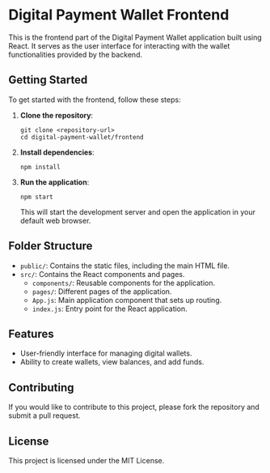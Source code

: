 # Digital Payment Wallet Frontend

This is the frontend part of the Digital Payment Wallet application built using React. It serves as the user interface for interacting with the wallet functionalities provided by the backend.

## Getting Started

To get started with the frontend, follow these steps:

1. **Clone the repository**:
   ```
   git clone <repository-url>
   cd digital-payment-wallet/frontend
   ```

2. **Install dependencies**:
   ```
   npm install
   ```

3. **Run the application**:
   ```
   npm start
   ```

   This will start the development server and open the application in your default web browser.

## Folder Structure

- `public/`: Contains the static files, including the main HTML file.
- `src/`: Contains the React components and pages.
  - `components/`: Reusable components for the application.
  - `pages/`: Different pages of the application.
  - `App.js`: Main application component that sets up routing.
  - `index.js`: Entry point for the React application.

## Features

- User-friendly interface for managing digital wallets.
- Ability to create wallets, view balances, and add funds.

## Contributing

If you would like to contribute to this project, please fork the repository and submit a pull request.

## License

This project is licensed under the MIT License.